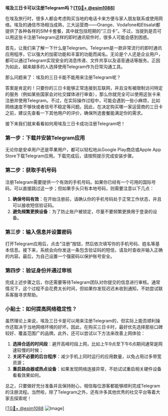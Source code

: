 **埃及三日卡可以注册Telegram吗？[[TG💪+ @esim1088](https://t.me/s/esim1088)]**

在埃及旅行时，很多人都会考虑购买当地的电话卡来方便与家人朋友联系或使用网络。埃及的通信市场相当成熟，三大运营商——Orange、Vodafone和Etisalat都提供了各种各样的SIM卡套餐，其中就包括短期的“三日卡”。不过，当提到是否可以用这张卡注册Telegram这样的即时通讯软件时，很多人可能会感到困惑。

首先，让我们来了解一下什么是Telegram。Telegram是一款非常流行的即时通讯应用程序，它以强大的加密功能和丰富的功能而闻名。无论是个人还是企业用户，都可以通过Telegram实现安全的消息传递、文件共享以及语音通话等服务。正因为如此，越来越多的人选择使用Telegram作为日常沟通工具。

那么问题来了：埃及的三日卡能不能用来注册Telegram呢？

答案是肯定的！只要你的三日卡能够正常连接到互联网，并且没有被限制访问特定的服务（例如某些国家会对社交媒体进行审查），那么你就完全可以使用这张卡来注册并使用Telegram。不过，在实际操作过程中，可能会遇到一些小麻烦，比如网络速度不够快或者信号不稳定等问题。因此，在决定购买哪一家运营商的三日卡之前，建议先查看一下其他用户的评价，确保所选套餐能满足你的需求。

接下来我们就来看看如何用埃及三日卡成功注册Telegram吧！

### 第一步：下载并安装Telegram应用

无论你是安卓用户还是苹果用户，都可以轻松地从Google Play商店或Apple App Store下载Telegram应用。下载完成后，请按照提示完成安装步骤。

### 第二步：获取手机号码

注册Telegram需要提供一个有效的手机号码。如果你已经有一个可用的国际号码，可以直接跳过这一步；但如果手头只有本地号码，则需要注意以下几点：

1. **确保号码有效**：在开始注册前，请确认你的手机号码处于正常工作状态，并且可以接收短信验证码。
2. **避免频繁更换设备**：为了防止账户被锁定，尽量不要频繁更换用于登录的设备。

### 第三步：输入信息并设置密码

打开Telegram应用后，点击“注册”按钮，然后依次填写你的手机号码、姓名等基本信息。接下来，系统会向你发送一条包含验证码的短信，请及时查收并输入正确的内容。最后，为自己设置一个强密码以保护账号安全。

### 第四步：验证身份并通过审核

完成上述步骤之后，你还需要等待Telegram团队对你提交的信息进行审核。通常情况下，这个过程不会花费太长时间，但如果你发现迟迟未收到通知，不妨尝试联系客服寻求帮助。

### 小贴士：如何提高网络稳定性？

虽然理论上来说，埃及三日卡是可以用来注册Telegram的，但实际上能否顺利操作还取决于当地网络环境的好坏。因此，在购买三日卡时，最好优先选择那些口碑较好、覆盖范围广的品牌。此外，还可以尝试以下方法来改善上网体验：

1. **选择合适的时间段**：避开高峰时段上网，比如上午9点至下午6点期间通常是网速较慢的时候；
2. **关闭不必要的后台程序**：减少手机上同时运行的应用数量，以免占用过多带宽资源；
3. **重启路由器或热点设备**：如果发现网络连接异常，不妨试试重启相关硬件设备看看效果如何。

总之，只要做好充分准备并且保持耐心，相信每位游客都能够顺利完成Telegram的注册流程。当然啦，除了Telegram之外，还有许多其他优秀的社交平台等着大家去探索呢！

[[TG💪+ @esim1088](https://t.me/s/esim1088) ![Image](https://i.postimg.cc/4NQfJmqS/Snipaste-2025-05-13-00-14-12.png)]